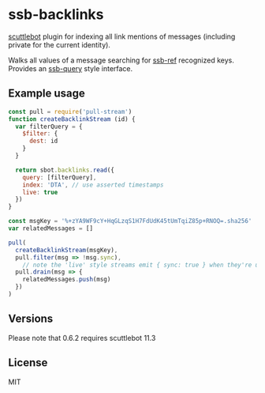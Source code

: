 # ssb-backlinks

[scuttlebot](http://scuttlebutt.nz/) plugin for indexing all link mentions of messages (including private for the current identity).

Walks all values of a message searching for [ssb-ref](https://github.com/ssbc/ssb-ref) recognized keys. Provides an [ssb-query](https://github.com/dominictarr/ssb-query) style interface.

## Example usage

```js
const pull = require('pull-stream')
function createBacklinkStream (id) {
  var filterQuery = {
    $filter: {
      dest: id
    }
  }

  return sbot.backlinks.read({
    query: [filterQuery],
    index: 'DTA', // use asserted timestamps
    live: true
  })
}

const msgKey = '%+zYA9WF9cY+HqGLzqS1H7FdUdK45tUmTqiZ85p+RNOQ=.sha256'
var relatedMessages = []

pull(
  createBacklinkStream(msgKey),
  pull.filter(msg => !msg.sync),
    // note the 'live' style streams emit { sync: true } when they're up to date!
  pull.drain(msg => {
    relatedMessages.push(msg)
  })
)
```

## Versions

Please note that 0.6.2 requires scuttlebot 11.3

## License

MIT
